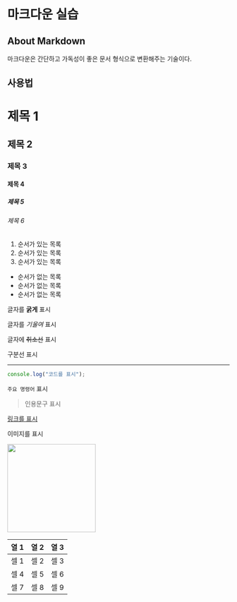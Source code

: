 # 마크다운 실습

## About Markdown

마크다운은 간단하고 가독성이 좋은 문서 형식으로 변환해주는 기술이다.

## 사용법

# 제목 1
## 제목 2
### 제목 3
#### 제목 4
##### 제목 5
###### 제목 6

1. 순서가 있는 목록
2. 순서가 있는 목록
3. 순서가 있는 목록

- 순서가 없는 목록
- 순서가 없는 목록
- 순서가 없는 목록

글자를 **굵게** 표시

글자를 _기울여_ 표시

글자에 ~~취소선~~ 표시

구분선 표시

---

```javascript
console.log("코드를 표시");
```

`주요 명령어` 표시

> 인용문구 표시

[링크를 표시](https://www.google.com)

이미지를 표시

<img src="https://cdn.pixabay.com/photo/2022/01/30/13/33/github-6980894_1280.png" width="200">

| 열 1 | 열 2 | 열 3 |
|-|-|-|
| 셀 1 | 셀 2 | 셀 3 |
| 셀 4 | 셀 5 | 셀 6 |
| 셀 7 | 셀 8 | 셀 9 |
